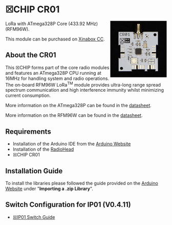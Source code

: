 # ☒CHIP CR01
<img src="extras/CR01 V1.0.0.jpg" width="35%" height="auto" align="right">
LoRa with ATmega328P Core (433.92 MHz) (RFM96W).

This module can be purchased on [Xinabox CC](https://xinabox.cc/products/CR01/).

## About the CR01
This ☒CHIP forms part of the core radio modules and features an ATmega328P CPU running at 16MHz for handling system and radio operations. The on-board RFM96W LoRa<sup>TM</sup> module provides ultra-long range spread spectrum communication and high interference immunity whilst minimizing current consumption.

More information on the ATmega328P can be found in the [datasheet](http://www.atmel.com/images/Atmel-8271-8-bit-AVR-Microcontroller-ATmega48A-48PA-88A-88PA-168A-168PA-328-328P_datasheet_Complete.pdf).

More information on the RFM96W can be found in the [datasheet](http://www.hoperf.com/upload/rf/RFM95_96_97_98W.pdf).

## Requirements
- Installation of the Arduino IDE from the [Arduino Website](https://www.arduino.cc/en/main/software)
- Installation of the [RadioHead](https://github.com/xinabox/RadioHead)
- ☒CHIP CR01

## Installation Guide
To install the libraries please followed the guide provided on the [Arduino Website](https://www.arduino.cc/en/Guide/Libraries) under "**Importing a .zip Library**".

## Switch Configuration for IP01 (V0.4.11)
- [☒IP01 Switch Guide](https://github.com/xinabox/xIP01/blob/master/notes/CRXX.md)
